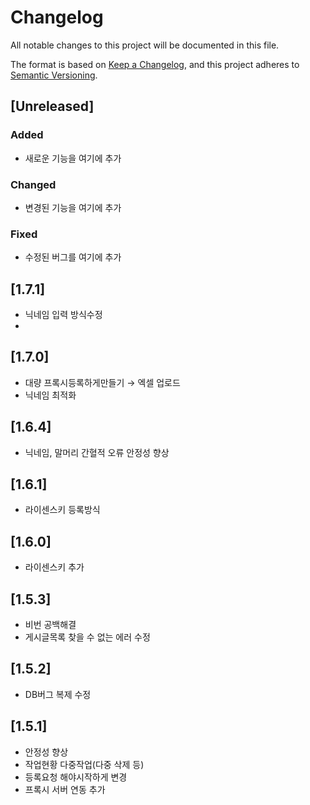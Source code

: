 # Changelog

All notable changes to this project will be documented in this file.

The format is based on [Keep a Changelog](https://keepachangelog.com/en/1.0.0/),
and this project adheres to [Semantic Versioning](https://semver.org/spec/v2.0.0.html).

## [Unreleased]

### Added
- 새로운 기능을 여기에 추가

### Changed
- 변경된 기능을 여기에 추가

### Fixed
- 수정된 버그를 여기에 추가

## [1.7.1]
- 닉네임 입력 방식수정
- 
## [1.7.0]
- 대량 프록시등록하게만들기 → 엑셀 업로드
- 닉네임 최적화

## [1.6.4]
- 닉네임, 말머리 간혈적 오류 안정성 향상

## [1.6.1]
- 라이센스키 등록방식

## [1.6.0]
- 라이센스키 추가

## [1.5.3]
- 비번 공백해결
- 게시글목록 찾을 수 없는 에러 수정

## [1.5.2]
- DB버그 복제 수정

## [1.5.1]
- 안정성 향상
- 작업현황 다중작업(다중 삭제 등)
- 등록요청 해야시작하게 변경
- 프록시 서버 연동 추가